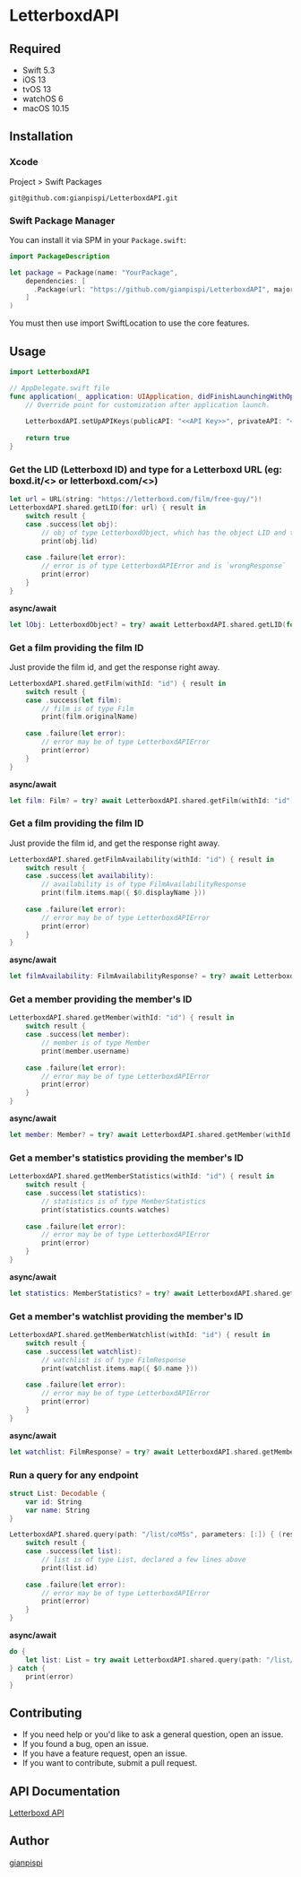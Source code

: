 # LetterboxdAPI

## Required
- Swift 5.3
- iOS 13
- tvOS 13
- watchOS 6
- macOS 10.15


## Installation

### Xcode
Project > Swift Packages

```
git@github.com:gianpispi/LetterboxdAPI.git
```

### Swift Package Manager
You can install it via SPM in your `Package.swift`:

``` swift
import PackageDescription

let package = Package(name: "YourPackage",
    dependencies: [
      .Package(url: "https://github.com/gianpispi/LetterboxdAPI", majorVersion: 0),
    ]
)
```
You must then use import SwiftLocation to use the core features.


## Usage
``` swift
import LetterboxdAPI

// AppDelegate.swift file
func application(_ application: UIApplication, didFinishLaunchingWithOptions launchOptions: [UIApplication.LaunchOptionsKey: Any]?) -> Bool {
    // Override point for customization after application launch.
    
    LetterboxdAPI.setUpAPIKeys(publicAPI: "<<API Key>>", privateAPI: "<<API Secret>>")
    
    return true
}
```

### Get the LID (Letterboxd ID) and type for a Letterboxd URL (eg: boxd.it/<<ID>> or letterboxd.com/<<something>>)
``` swift
let url = URL(string: "https://letterboxd.com/film/free-guy/")!
LetterboxdAPI.shared.getLID(for: url) { result in
    switch result {
    case .success(let obj):
        // obj of type LetterboxdObject, which has the object LID and the  object type (LetterboxdType)
        print(obj.lid)
        
    case .failure(let error):
        // error is of type LetterboxdAPIError and is `wrongResponse`
        print(error)
    }
}
```

**async/await**
``` swift
let lObj: LetterboxdObject? = try? await LetterboxdAPI.shared.getLID(for: url)
```

### Get a film providing the film ID
Just provide the film id, and get the response right away.
``` swift
LetterboxdAPI.shared.getFilm(withId: "id") { result in
    switch result {
    case .success(let film):
        // film is of type Film
        print(film.originalName)
        
    case .failure(let error):
        // error may be of type LetterboxdAPIError
        print(error)
    }
}
```

**async/await**
``` swift
let film: Film? = try? await LetterboxdAPI.shared.getFilm(withId: "id")
```

### Get a film providing the film ID
Just provide the film id, and get the response right away.
``` swift
LetterboxdAPI.shared.getFilmAvailability(withId: "id") { result in
    switch result {
    case .success(let availability):
        // availability is of type FilmAvailabilityResponse
        print(film.items.map({ $0.displayName }))
        
    case .failure(let error):
        // error may be of type LetterboxdAPIError
        print(error)
    }
}
```

**async/await**
``` swift
let filmAvailability: FilmAvailabilityResponse? = try? await LetterboxdAPI.shared.getFilmAvailability(withId: "id")
```

### Get a member providing the member's ID
``` swift
LetterboxdAPI.shared.getMember(withId: "id") { result in
    switch result {
    case .success(let member):
        // member is of type Member
        print(member.username)
        
    case .failure(let error):
        // error may be of type LetterboxdAPIError
        print(error)
    }
}
```

**async/await**
``` swift
let member: Member? = try? await LetterboxdAPI.shared.getMember(withId: "id")
```

### Get a member's statistics providing the member's ID
``` swift
LetterboxdAPI.shared.getMemberStatistics(withId: "id") { result in
    switch result {
    case .success(let statistics):
        // statistics is of type MemberStatistics
        print(statistics.counts.watches)
        
    case .failure(let error):
        // error may be of type LetterboxdAPIError
        print(error)
    }
}
```

**async/await**
``` swift
let statistics: MemberStatistics? = try? await LetterboxdAPI.shared.getMemberStatistics(withId: "id")
```

### Get a member's watchlist providing the member's ID
``` swift
LetterboxdAPI.shared.getMemberWatchlist(withId: "id") { result in
    switch result {
    case .success(let watchlist):
        // watchlist is of type FilmResponse
        print(watchlist.items.map({ $0.name }))
        
    case .failure(let error):
        // error may be of type LetterboxdAPIError
        print(error)
    }
}
```

**async/await**
``` swift
let watchlist: FilmResponse? = try? await LetterboxdAPI.shared.getMemberWatchlist(withId: "id")
```

### Run a query for any endpoint
``` swift
struct List: Decodable {
    var id: String
    var name: String
}

LetterboxdAPI.shared.query(path: "/list/coMSs", parameters: [:]) { (result: Result<List, Error>) in
    switch result {
    case .success(let list):
        // list is of type List, declared a few lines above
        print(list.id)
        
    case .failure(let error):
        // error may be of type LetterboxdAPIError
        print(error)
    }
}
```

**async/await**
``` swift
do {
    let list: List = try await LetterboxdAPI.shared.query(path: "/list/coMSs", parameters: [:])
} catch {
    print(error)
}
```


## Contributing

- If you need help or you'd like to ask a general question, open an issue.
- If you found a bug, open an issue.
- If you have a feature request, open an issue.
- If you want to contribute, submit a pull request.


## API Documentation
[Letterboxd API](https://api-docs.letterboxd.com)


## Author
[gianpispi](https://github.com/gianpispi)
